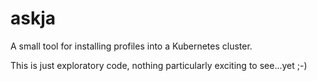 # askja

A small tool for installing profiles into a Kubernetes cluster.

This is just exploratory code, nothing particularly exciting to see...yet ;-)

